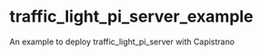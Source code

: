 traffic_light_pi_server_example
===============================

An example to deploy traffic_light_pi_server with Capistrano
